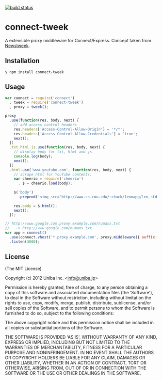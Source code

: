 [![build status](https://secure.travis-ci.org/uniba/connect-tweek.png)](http://travis-ci.org/uniba/connect-tweek)
# connect-tweek

  A extensible proxy middleware for Connect/Express. Concept taken from [Newstweek](http://newstweek.com/).

## Installation

```
$ npm install connect-tweek
```

## Usage

```javascript
var connect = require('connect')
  , tweek = require('connect-tweek')
  , proxy = tweek();

proxy
  .use(function(res, body, next) {
    // add access control headers
    res.headers['Access-Control-Allow-Origin'] = '*/*';
    res.headers['Access-Control-Allow-Credentials'] = 'true';
    next();
  })
  .txt.html.js.use(function(res, body, next) {
    // display body for txt, html and js
    console.log(body);
    next();
  })
  .html.use('www.youtube.com', function(res, body, next) {
    // scrape html for YouTube contents.
    var cheerio = require('cheerio')
      , $ = cheerio.load(body);
      
    $('body')
      .prepend('<img src="http://www.cs.cmu.edu/~chuck/lennapg/len_std.jpg">'); // inject lenna.
    
    res.body = $.html();
    next();
  });

// http://www.google.com.proxy.example.com/humans.txt
//   -> http://www.google.com/humans.txt
var app = connect()
  .use(connect.vhost('*.proxy.example.com', proxy.middleware({ suffix: 'proxy.example.com' })))
  .listen(3000);
```

## License

(The MIT License)

Copyright (c) 2012 Uniba Inc. &lt;info@uniba.jp&gt;

Permission is hereby granted, free of charge, to any person obtaining
a copy of this software and associated documentation files (the
'Software'), to deal in the Software without restriction, including
without limitation the rights to use, copy, modify, merge, publish,
distribute, sublicense, and/or sell copies of the Software, and to
permit persons to whom the Software is furnished to do so, subject to
the following conditions:

The above copyright notice and this permission notice shall be
included in all copies or substantial portions of the Software.

THE SOFTWARE IS PROVIDED 'AS IS', WITHOUT WARRANTY OF ANY KIND,
EXPRESS OR IMPLIED, INCLUDING BUT NOT LIMITED TO THE WARRANTIES OF
MERCHANTABILITY, FITNESS FOR A PARTICULAR PURPOSE AND NONINFRINGEMENT.
IN NO EVENT SHALL THE AUTHORS OR COPYRIGHT HOLDERS BE LIABLE FOR ANY
CLAIM, DAMAGES OR OTHER LIABILITY, WHETHER IN AN ACTION OF CONTRACT,
TORT OR OTHERWISE, ARISING FROM, OUT OF OR IN CONNECTION WITH THE
SOFTWARE OR THE USE OR OTHER DEALINGS IN THE SOFTWARE.
